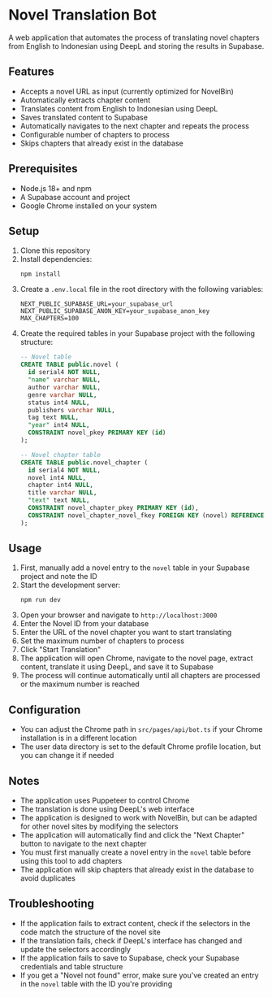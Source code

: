 # Novel Translation Bot

A web application that automates the process of translating novel chapters from English to Indonesian using DeepL and storing the results in Supabase.

## Features

- Accepts a novel URL as input (currently optimized for NovelBin)
- Automatically extracts chapter content
- Translates content from English to Indonesian using DeepL
- Saves translated content to Supabase
- Automatically navigates to the next chapter and repeats the process
- Configurable number of chapters to process
- Skips chapters that already exist in the database

## Prerequisites

- Node.js 18+ and npm
- A Supabase account and project
- Google Chrome installed on your system

## Setup

1. Clone this repository
2. Install dependencies:
   ```
   npm install
   ```
3. Create a `.env.local` file in the root directory with the following variables:
   ```
   NEXT_PUBLIC_SUPABASE_URL=your_supabase_url
   NEXT_PUBLIC_SUPABASE_ANON_KEY=your_supabase_anon_key
   MAX_CHAPTERS=100
   ```
4. Create the required tables in your Supabase project with the following structure:
   ```sql
   -- Novel table
   CREATE TABLE public.novel (
     id serial4 NOT NULL,
     "name" varchar NULL,
     author varchar NULL,
     genre varchar NULL,
     status int4 NULL,
     publishers varchar NULL,
     tag text NULL,
     "year" int4 NULL,
     CONSTRAINT novel_pkey PRIMARY KEY (id)
   );

   -- Novel chapter table
   CREATE TABLE public.novel_chapter (
     id serial4 NOT NULL,
     novel int4 NULL,
     chapter int4 NULL,
     title varchar NULL,
     "text" text NULL,
     CONSTRAINT novel_chapter_pkey PRIMARY KEY (id),
     CONSTRAINT novel_chapter_novel_fkey FOREIGN KEY (novel) REFERENCES public.novel(id)
   );
   ```

## Usage

1. First, manually add a novel entry to the `novel` table in your Supabase project and note the ID
2. Start the development server:
   ```
   npm run dev
   ```
3. Open your browser and navigate to `http://localhost:3000`
4. Enter the Novel ID from your database
5. Enter the URL of the novel chapter you want to start translating
6. Set the maximum number of chapters to process
7. Click "Start Translation"
8. The application will open Chrome, navigate to the novel page, extract content, translate it using DeepL, and save it to Supabase
9. The process will continue automatically until all chapters are processed or the maximum number is reached

## Configuration

- You can adjust the Chrome path in `src/pages/api/bot.ts` if your Chrome installation is in a different location
- The user data directory is set to the default Chrome profile location, but you can change it if needed

## Notes

- The application uses Puppeteer to control Chrome
- The translation is done using DeepL's web interface
- The application is designed to work with NovelBin, but can be adapted for other novel sites by modifying the selectors
- The application will automatically find and click the "Next Chapter" button to navigate to the next chapter
- You must first manually create a novel entry in the `novel` table before using this tool to add chapters
- The application will skip chapters that already exist in the database to avoid duplicates

## Troubleshooting

- If the application fails to extract content, check if the selectors in the code match the structure of the novel site
- If the translation fails, check if DeepL's interface has changed and update the selectors accordingly
- If the application fails to save to Supabase, check your Supabase credentials and table structure
- If you get a "Novel not found" error, make sure you've created an entry in the `novel` table with the ID you're providing
